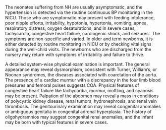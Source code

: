 The neonates suffering from NH are usually asymptomatic, and the hypertension is detected via the routine continuous BP monitoring in the NICU. Those who are symptomatic may present with feeding intolerance, poor nipple efforts, irritability, hypotonia, hypertonia, vomiting, apnea, respiratory distress, oxygen desaturations, and in severe cases, tachycardia, congestive heart failure, cardiogenic shock, and seizures.  The symptoms are non-specific and varied. In older and term newborns, it is either detected by routine monitoring in NICU or by checking vital signs during the well-child visits. The newborns who are discharged from the nursery may return with symptoms of irritability and failure to thrive.

A detailed system-wise physical examination is important. The general appearance may reveal dysmorphism, consistent with Turner, William’s, or Noonan syndromes, the diseases associated with coarctation of the aorta. The presence of a cardiac murmur with a discrepancy in the four limb blood pressures and femoral pulses suggests COA. Physical features of congestive heart failure like tachycardia, murmur, mottling, and cyanosis may be present. Palpation of the abdomen may reveal a mass in conditions of polycystic kidney disease, renal tumors, hydronephrosis, and renal vein thrombosis. The genitourinary examination may reveal congenital anomalies or ambiguous genitalia in congenital adrenal hyperplasia. The history of oligohydramnios may suggest congenital renal anomalies, and the infant may be born with typical features in severe cases.